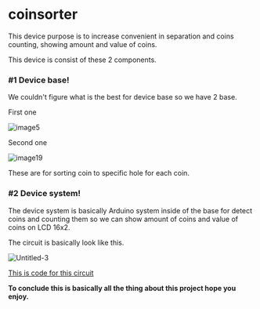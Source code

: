 # coinsorter
This device purpose is to increase convenient in separation and coins counting, showing amount and value of coins.

This device is consist of these 2 components.

### #1 Device base!
We couldn't figure what is the best for device base so we have 2 base.

First one


![image5](https://user-images.githubusercontent.com/55591062/67279610-8b22f680-f4f5-11e9-9c4d-41bd1f85179a.jpg)

Second one


![image19](https://user-images.githubusercontent.com/55591062/67279611-8bbb8d00-f4f5-11e9-8a0c-24e7922697dd.png)


These are for sorting coin to specific hole for each coin.

### #2 Device system!

The device system is basically Arduino system inside of the base for detect coins and counting them so we can show amount of coins and value of coins on LCD 16x2.

The circuit is basically look like this.


![Untitled-3](https://user-images.githubusercontent.com/55591062/67314897-b591a580-f52f-11e9-8034-202fbb809033.png)

[This is code for this circuit](main.ino)

**To conclude this is basically all the thing about this project hope you enjoy.**
